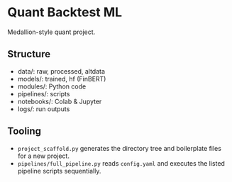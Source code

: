 # Quant Backtest ML

Medallion-style quant project.

## Structure
- data/: raw, processed, altdata
- models/: trained, hf (FinBERT)
- modules/: Python code
- pipelines/: scripts
- notebooks/: Colab & Jupyter
- logs/: run outputs

## Tooling
- `project_scaffold.py` generates the directory tree and boilerplate files for a new project.
- `pipelines/full_pipeline.py` reads `config.yaml` and executes the listed pipeline scripts sequentially.
